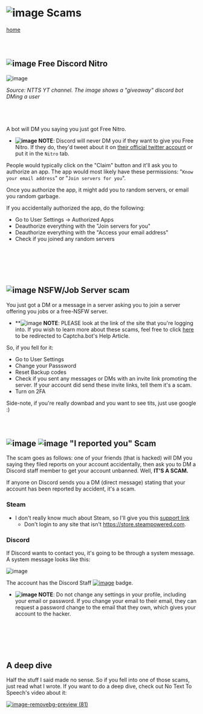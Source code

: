 # ![image](https://github.com/bobbledbobby/bobbledbobby.github.io/assets/154967011/c3204f56-367e-4add-a395-762ea3f36b30)   Scams
[home](https://kdoeodkdokdkdkdododiieieie.github.io/)

######  
###### 

## ![image](https://github.com/bobbledbobby/bobbledbobby.github.io/assets/154967011/20f4cd28-1e96-419e-a181-b3bc3629d5d7) Free Discord Nitro

![image](https://github.com/bobbledbobby/bobbledbobby.github.io/assets/154967011/870bfa63-e004-4e4c-91e8-276894f7f68d)

_Source: NTTS YT channel. The image shows a "giveaway" discord bot DMing a user_
######  
A bot will DM you saying you just got Free Nitro.

* **![image](https://github.com/kodedkodie/kodedkodie.github.io/assets/154967011/9280d93c-824d-4d5c-8234-7e398c15d462)
NOTE**: Discord will never DM you if they want to give you Free Nitro. If they do, they'd tweet about it on [their official twitter account](https://twitter.com/Discord) or put it in the `Nitro` tab.

People would typically click on the "Claim" button and it'll ask you to authorize an app. The app would most likely have these permissions: "`Know your email address`" or "`Join servers for you`".

Once you authorize the app, it might add you to random servers, or email you random garbage.

If you accidentally authorized the app, do the following:
* Go to User Settings → Authorized Apps
* Deauthorize everything with the "Join servers for you"
* Deauthorize everything with the "Access your email address"
* Check if you joined any random servers

######  
###### 

 
## ![image](https://github.com/bobbledbobby/bobbledbobby.github.io/assets/154967011/20f4cd28-1e96-419e-a181-b3bc3629d5d7) NSFW/Job Server scam

You just got a DM or a message in a server asking you to join a server offering you jobs or a free-NSFW server.
 * **![image](https://github.com/kodedkodie/kodedkodie.github.io/assets/154967011/9280d93c-824d-4d5c-8234-7e398c15d462)
**NOTE**: PLEASE look at the link of the site that you're logging into. If you wish to learn more about these scams, feel free to click [here](https://docs.captcha.bot/reference/phishing-scams) to be redirected to Captcha.bot's Help Article.

So, if you fell for it:
* Go to User Settings
* Change your Passsword
* Reset Backup codes
* Check if you sent any messages or DMs with an invite link promoting the server. If your account did send these invite links, tell them it's a scam.
* Turn on 2FA

Side-note, if you're really downbad and you want to see tits, just use google :)

######  
###### 


## ![image](https://github.com/bobbledbobby/bobbledbobby.github.io/assets/154967011/20f4cd28-1e96-419e-a181-b3bc3629d5d7) ![image](https://github.com/bobbledbobby/bobbledbobby.github.io/assets/154967011/980c49e9-4754-4ce2-91d3-0dabf7476f92) "I reported you" Scam
The scam goes as follows: one of your friends (that is hacked) will DM you saying they filed reports on your account accidentally, then ask you to DM a Discord staff member to get your account unbanned. Well, **IT'S A SCAM.**

If anyone on Discord sends you a DM (direct message) stating that your account has been reported by accident, it's a scam.

### Steam
* I don't really know much about Steam, so I'll give you this [support link](https://help.steampowered.com/en/faqs/view/3195-9FFB-BA06-F25B)
  * Don't login to any site that isn't https://store.steampowered.com.

### Discord
If Discord wants to contact you, it's going to be through a system message. A system message looks like this:

![image](https://github.com/bobbledbobby/bobbledbobby.github.io/assets/154967011/4f429f86-fcb9-423a-9d3b-9f13e2fc897f)

The account has the Discord Staff [![image](https://github.com/bobbledbobby/bobbledbobby.github.io/assets/154967011/02e30092-45ab-4164-ac89-b0af50839f73)](https://support.discord.com/hc/en-us/articles/360035962891-Profile-Badges-101#h_01GM67MNYEVR6445C38JC4V3DS) badge.

* **![image](https://github.com/kodedkodie/kodedkodie.github.io/assets/154967011/9280d93c-824d-4d5c-8234-7e398c15d462)
NOTE**: Do not change any settings in your profile, including your email or password. If you change your email to their email, they can request a password change to the email that they own, which gives your account to the hacker.

######  
###### 

 
## A deep dive
Half the stuff I said made no sense. So if you fell into one of those scams, just read what I wrote. If you want to do a deep dive, check out No Text To Speech's video about it:

 
[![image-removebg-preview (81)](https://github.com/kodedkodie/kodedkodie.github.io/assets/154967011/18fae80e-08fb-4be9-b6d2-b01b5fa3e52d)](https://www.youtube.com/watch?v=Jz-3goOPj9o)

